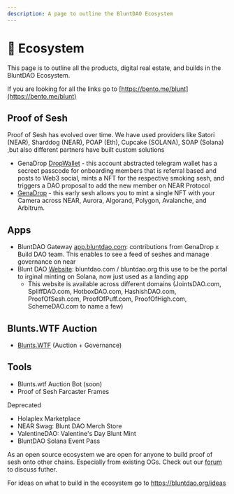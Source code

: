 ```yaml
---
description: A page to outline the BluntDAO Ecosystem
---
```


# 🌠 Ecosystem

This page is to outline all the products, digital real estate, and builds in the BluntDAO Ecosystem.

If you are looking for all the links go to [https://bento.me/blunt](https://bento.me/blunt)

## Proof of Sesh

Proof of Sesh has evolved over time. We have used providers like Satori (NEAR), Sharddog (NEAR), POAP (Eth), Cupcake (SOLANA), SOAP (Solana) ,but also different partners have built custom solutions

* GenaDrop [DropWallet](https://t.me/dropwalletbot) - this account abstracted telegram wallet has a secreet passcode for onboarding members that is referral based and posts to Web3 social, mints a NFT for the respective smoking sesh, and triggers a DAO proposal to add the new member on NEAR Protocol
* [GenaDrop](https://www.genadrop.io/mint/sesh) - this early sesh allows you to mint a single NFT with your Camera across NEAR, Aurora, Algorand, Polygon, Avalanche, and Arbitrum.

## Apps

* BluntDAO Gateway [app.bluntdao.com](https://app.bluntdao.com/): contributions from GenaDrop x Build DAO team. This enables to see a feed of seshes and manage governance on near
* Blunt DAO [Website](https://bluntdao.org): bluntdao.com / bluntdao.org this use to be the portal to irginal minting on Solana, now just used as a landing app
  * This website is available across different domains (JointsDAO.com, SpliffDAO.com, HotboxDAO.com, HashishDAO.com, ProofOfSesh.com, ProofOfPuff.com, ProofOfHigh.com, SchemeDAO.com to name a few)

## Blunts.WTF Auction

* [Blunts.WTF](https://blunts.wtf) (Auction + Governance)

## Tools

* Blunts.wtf Auction Bot (soon)
* Proof of Sesh Farcaster Frames



Deprecated

* Holaplex Marketplace
* NEAR Swag: Blunt DAO Merch Store
* ValentineDAO: Valentine's Day Blunt Mint
* BluntDAO Solana Event Pass



As an open source ecosystem we are open for anyone to build proof of sesh onto other chains. Especially from existing OGs. Check out our [forum](https://forum.bluntdao.org) to discuss futher.



For ideas on what to build in the ecosystem go to [https://bluntdao.org/ideas ](https://bluntdao.org/ideas)

